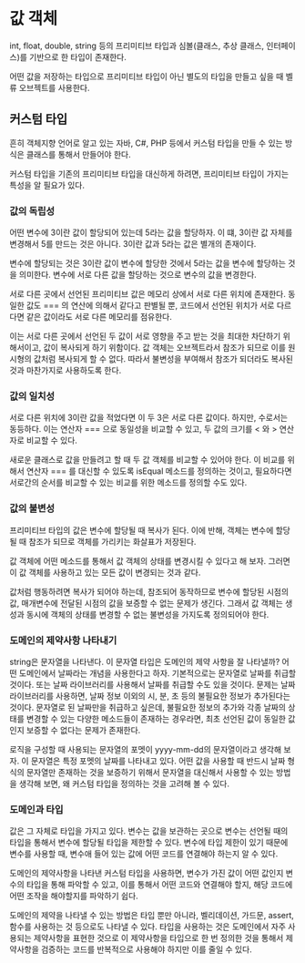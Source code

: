 # 값 객체

int, float, double, string 등의 프리미티브 타입과 심볼(클래스, 추상 클래스, 인터페이스)를 기반으로 한 타입이 존재한다.

어떤 값을 저장하는 타입으로 프리미티브 타입이 아닌 별도의 타입을 만들고 싶을 때 벨류 오브젝트를 사용한다.

## 커스텀 타입

흔히 객체지향 언어로 알고 있는 자바, C#, PHP 등에서 커스텀 타입을 만들 수 있는 방식은 클래스를 통해서 만들어야 한다.

커스텀 타입을 기존의 프리미티브 타입을 대신하게 하려면, 프리미티브 타입이 가지는 특성을 알 필요가 있다.

### 값의 독립성

어떤 변수에 3이란 값이 할당되어 있는데 5라는 값을 할당하자. 이 떄, 3이란 값 자체를 변경해서 5를 만드는 것은 아니다. 3이란 값과 5라는 값은 별개의 존재이다.

변수에 할당되는 것은 3이란 값이 변수에 할당한 것에서 5라는 값을 변수에 할당하는 것을 의미한다. 변수에 서로 다른 값을 할당하는 것으로 변수의 값을 변경한다.

서로 다른 곳에서 선언된 프리미티브 값은 메모리 상에서 서로 다른 위치에 존재한다. 동일한 값도 === 의 연산에 의해서 같다고 판별될 뿐, 코드에서 선언된 위치가 서로 다르다면 같은 값이라도 서로 다른 메모리를 점유한다.

이는 서로 다른 곳에서 선언된 두 값이 서로 영향을 주고 받는 것을 최대한 차단하기 위해서이고, 값이 복사되게 하기 위함이다. 값 객체는 오브젝트라서 참조가 되므로 이를 원시형의 값처럼 복사되게 할 수 없다. 따라서 불변성을 부여해서 참조가 되더라도 복사된 것과 마찬가지로 사용하도록 한다.

### 값의 일치성

서로 다른 위치에 3이란 값을 적었다면 이 두 3은 서로 다른 값이다. 하지만, 수로서는 동등하다. 이는 연산자 === 으로 동일성을 비교할 수 있고, 두 값의 크기를 < 와 > 연산자로 비교할 수 있다.

새로운 클래스로 값을 만들려고 할 때 두 값 객체를 비교할 수 있어야 한다. 이 비교를 위해서 연산자 === 를 대신할 수 있도록 isEqual 메소드를 정의하는 것이고, 필요하다면 서로간의 순서를 비교할 수 있는 비교를 위한 메소드를 정의할 수도 있다.

### 값의 불변성

프리미티브 타입의 값은 변수에 할당될 때 복사가 된다. 이에 반해, 객체는 변수에 할당될 때 참조가 되므로 객체를 가리키는 화살표가 저장된다.

값 객체에 어떤 메소드를 통해서 값 객체의 상태를 변경시킬 수 있다고 해 보자. 그러면 이 값 객체를 사용하고 있는 모든 값이 변경되는 것과 같다.

값처럼 행동하려면 복사가 되어야 하는데, 참조되어 동작하므로 변수에 할당된 시점의 값, 매개변수에 전달된 시점의 값을 보증할 수 없는 문제가 생긴다. 그래서 값 객체는 생성과 동시에 객체의 상태를 변경할 수 없는 불변성을 가지도록 정의되어야 한다.

### 도메인의 제약사항 나타내기

string은 문자열을 나타낸다. 이 문자열 타입은 도메인의 제약 사항을 잘 나타낼까? 어떤 도메인에서 날짜라는 개념을 사용한다고 하자. 기본적으로는 문자열로 날짜를 취급할 것이다. 또는 날짜 라이브러리를 사용해서 날짜를 취급할 수도 있을 것이다. 문제는 날짜 라이브러리를 사용하면, 날짜 정보 이외의 시, 분, 초 등의 불필요한 정보가 추가된다는 것이다. 문자열로 된 날짜만을 취급하고 싶은데, 불필요한 정보의 추가와 각종 날짜의 상태를 변경할 수 있는 다양한 메소드들이 존재하는 경우라면, 최초 선언된 값이 동일한 값인지 보증할 수 없다는 문제가 존재한다.

로직을 구성할 때 사용되는 문자열의 포멧이 yyyy-mm-dd의 문자열이라고 생각해 보자. 이 문자열은 특정 포멧의 날짜를 나타내고 있다. 어떤 값을 사용할 때 반드시 날짜 형식의 문자열만 존재하는 것을 보증하기 위해서 문자열을 대신해서 사용할 수 있는 방법을 생각해 보면, 왜 커스텀 타입을 정의하는 것을 고려해 볼 수 있다.

### 도메인과 타입

값은 그 자체로 타입을 가지고 있다. 변수는 값을 보관하는 곳으로 변수는 선언될 때의 타입을 통해서 변수에 할당될 타입을 제한할 수 있다. 변수에 타입 제한이 있기 때문에 변수를 사용할 때, 변수애 들어 있는 값에 어떤 코드를 연결해야 하는지 알 수 있다.

도메인의 제약사항을 나타낸 커스텀 타입을 사용하면, 변수가 가진 값이 어떤 값인지 변수의 타입을 통해 파악할 수 있고, 이를 통해서 어떤 코드와 연결해야 할지, 해당 코드에 어떤 조작을 해야할지를 파악하기 쉽다.

도메인의 제약을 나타낼 수 있는 방법은 타입 뿐만 아니라, 벨리데이션, 가드문, assert, 함수를 사용하는 것 등으로도 나타낼 수 있다. 타입을 사용하는 것은 도메인에서 자주 사용되는 제약사항을 표현한 것으로 이 제약사항을 타입으로 한 번 정의한 것을 통해서 제약사항을 검증하는 코드를 반복적으로 사용해야 하지만 이를 줄일 수 있다.

